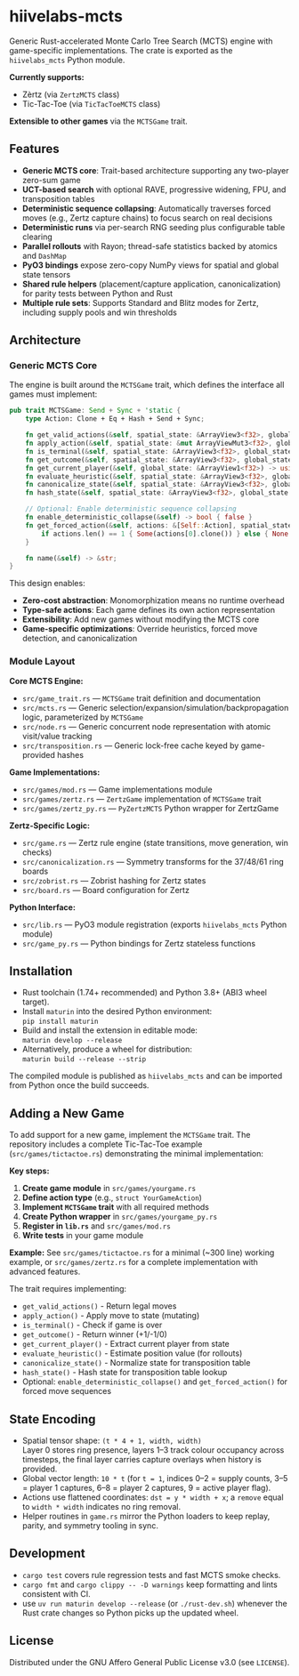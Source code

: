 # hiivelabs-mcts

Generic Rust-accelerated Monte Carlo Tree Search (MCTS) engine with game-specific implementations. The crate is exported as the `hiivelabs_mcts` Python module.

**Currently supports:**
- Zèrtz (via `ZertzMCTS` class)
- Tic-Tac-Toe (via `TicTacToeMCTS` class)

**Extensible to other games** via the `MCTSGame` trait.

## Features
- **Generic MCTS core**: Trait-based architecture supporting any two-player zero-sum game
- **UCT-based search** with optional RAVE, progressive widening, FPU, and transposition tables
- **Deterministic sequence collapsing**: Automatically traverses forced moves (e.g., Zertz capture chains) to focus search on real decisions
- **Deterministic runs** via per-search RNG seeding plus configurable table clearing
- **Parallel rollouts** with Rayon; thread-safe statistics backed by atomics and `DashMap`
- **PyO3 bindings** expose zero-copy NumPy views for spatial and global state tensors
- **Shared rule helpers** (placement/capture application, canonicalization) for parity tests between Python and Rust
- **Multiple rule sets**: Supports Standard and Blitz modes for Zertz, including supply pools and win thresholds

## Architecture

### Generic MCTS Core

The engine is built around the `MCTSGame` trait, which defines the interface all games must implement:

```rust
pub trait MCTSGame: Send + Sync + 'static {
    type Action: Clone + Eq + Hash + Send + Sync;

    fn get_valid_actions(&self, spatial_state: &ArrayView3<f32>, global_state: &ArrayView1<f32>) -> Vec<Self::Action>;
    fn apply_action(&self, spatial_state: &mut ArrayViewMut3<f32>, global_state: &mut ArrayViewMut1<f32>, action: &Self::Action);
    fn is_terminal(&self, spatial_state: &ArrayView3<f32>, global_state: &ArrayView1<f32>) -> bool;
    fn get_outcome(&self, spatial_state: &ArrayView3<f32>, global_state: &ArrayView1<f32>) -> i8;
    fn get_current_player(&self, global_state: &ArrayView1<f32>) -> usize;
    fn evaluate_heuristic(&self, spatial_state: &ArrayView3<f32>, global_state: &ArrayView1<f32>, root_player: usize) -> f32;
    fn canonicalize_state(&self, spatial_state: &ArrayView3<f32>, global_state: &ArrayView1<f32>) -> (Array3<f32>, Array1<f32>);
    fn hash_state(&self, spatial_state: &ArrayView3<f32>, global_state: &ArrayView1<f32>) -> u64;

    // Optional: Enable deterministic sequence collapsing
    fn enable_deterministic_collapse(&self) -> bool { false }
    fn get_forced_action(&self, actions: &[Self::Action], spatial_state: &ArrayView3<f32>, global_state: &ArrayView1<f32>) -> Option<Self::Action> {
        if actions.len() == 1 { Some(actions[0].clone()) } else { None }
    }

    fn name(&self) -> &str;
}
```

This design enables:
- **Zero-cost abstraction**: Monomorphization means no runtime overhead
- **Type-safe actions**: Each game defines its own action representation
- **Extensibility**: Add new games without modifying the MCTS core
- **Game-specific optimizations**: Override heuristics, forced move detection, and canonicalization

### Module Layout

**Core MCTS Engine:**
- `src/game_trait.rs` — `MCTSGame` trait definition and documentation
- `src/mcts.rs` — Generic selection/expansion/simulation/backpropagation logic, parameterized by `MCTSGame`
- `src/node.rs` — Generic concurrent node representation with atomic visit/value tracking
- `src/transposition.rs` — Generic lock-free cache keyed by game-provided hashes

**Game Implementations:**
- `src/games/mod.rs` — Game implementations module
- `src/games/zertz.rs` — `ZertzGame` implementation of `MCTSGame` trait
- `src/games/zertz_py.rs` — `PyZertzMCTS` Python wrapper for ZertzGame

**Zertz-Specific Logic:**
- `src/game.rs` — Zertz rule engine (state transitions, move generation, win checks)
- `src/canonicalization.rs` — Symmetry transforms for the 37/48/61 ring boards
- `src/zobrist.rs` — Zobrist hashing for Zertz states
- `src/board.rs` — Board configuration for Zertz

**Python Interface:**
- `src/lib.rs` — PyO3 module registration (exports `hiivelabs_mcts` Python module)
- `src/game_py.rs` — Python bindings for Zertz stateless functions

## Installation
- Rust toolchain (1.74+ recommended) and Python 3.8+ (ABI3 wheel target).
- Install `maturin` into the desired Python environment:  
  `pip install maturin`
- Build and install the extension in editable mode:  
  `maturin develop --release`
- Alternatively, produce a wheel for distribution:  
  `maturin build --release --strip`

The compiled module is published as `hiivelabs_mcts` and can be imported from Python once the build succeeds.

## Adding a New Game

To add support for a new game, implement the `MCTSGame` trait. The repository includes a complete Tic-Tac-Toe example (`src/games/tictactoe.rs`) demonstrating the minimal implementation:

**Key steps:**
1. **Create game module** in `src/games/yourgame.rs`
2. **Define action type** (e.g., `struct YourGameAction`)
3. **Implement `MCTSGame` trait** with all required methods
4. **Create Python wrapper** in `src/games/yourgame_py.rs`
5. **Register in `lib.rs`** and `src/games/mod.rs`
6. **Write tests** in your game module

**Example:** See `src/games/tictactoe.rs` for a minimal (~300 line) working example, or `src/games/zertz.rs` for a complete implementation with advanced features.

The trait requires implementing:
- `get_valid_actions()` - Return legal moves
- `apply_action()` - Apply move to state (mutating)
- `is_terminal()` - Check if game is over
- `get_outcome()` - Return winner (+1/-1/0)
- `get_current_player()` - Extract current player from state
- `evaluate_heuristic()` - Estimate position value (for rollouts)
- `canonicalize_state()` - Normalize state for transposition table
- `hash_state()` - Hash state for transposition table lookup
- Optional: `enable_deterministic_collapse()` and `get_forced_action()` for forced move sequences

## State Encoding
- Spatial tensor shape: `(t * 4 + 1, width, width)`  
  Layer 0 stores ring presence, layers 1–3 track colour occupancy across timesteps, the final layer carries capture overlays when history is provided.
- Global vector length: `10 * t` (for `t = 1`, indices 0–2 = supply counts, 3–5 = player 1 captures, 6–8 = player 2 captures, 9 = active player flag).
- Actions use flattened coordinates: `dst = y * width + x`; a `remove` equal to `width * width` indicates no ring removal.
- Helper routines in `game.rs` mirror the Python loaders to keep replay, parity, and symmetry tooling in sync.

## Development
- `cargo test` covers rule regression tests and fast MCTS smoke checks.
- `cargo fmt` and `cargo clippy -- -D warnings` keep formatting and lints consistent with CI.
- use `uv run maturin develop --release` (or `./rust-dev.sh`) whenever the Rust crate changes so Python picks up the updated wheel.

## License

Distributed under the GNU Affero General Public License v3.0 (see `LICENSE`).
